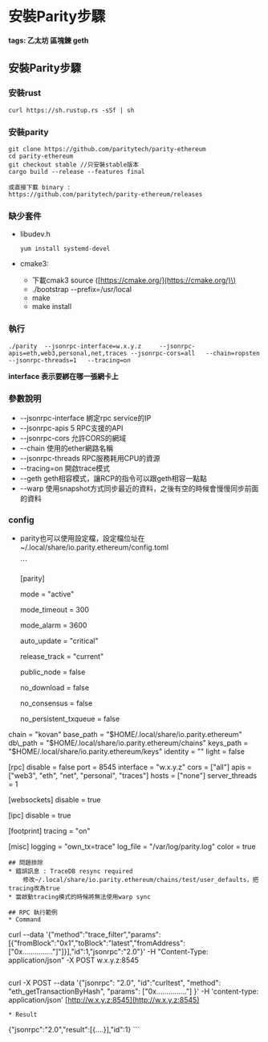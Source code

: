 # 安裝Parity步驟

**tags: 乙太坊 區塊鍊 geth**

## 安裝Parity步驟

### 安裝rust

```text
curl https://sh.rustup.rs -sSf | sh
```

### 安裝parity

```text
git clone https://github.com/paritytech/parity-ethereum
cd parity-ethereum
git checkout stable //只安裝stable版本
cargo build --release --features final

或直接下載 binary :
https://github.com/paritytech/parity-ethereum/releases
```

### 缺少套件

* libudev.h

  `yum install systemd-devel`

* cmake3:
  * 下載cmak3 source \([https://cmake.org/](https://cmake.org/)\)
  * ./bootstrap --prefix=/usr/local
  * make
  * make install

### 執行

```text
./parity  --jsonrpc-interface=w.x.y.z     --jsonrpc-apis=eth,web3,personal,net,traces --jsonrpc-cors=all   --chain=ropsten   --jsonrpc-threads=1   --tracing=on
```

**interface 表示要綁在哪一張網卡上**

### 參數說明

* --jsonrpc-interface 綁定rpc service的IP
* --jsonrpc-apis 5 RPC支援的API
* --jsonrpc-cors 允許CORS的網域
* --chain 使用的ether網路名稱
* --jsonrpc-threads RPC服務耗用CPU的資源
* --tracing=on 開啟trace模式
* --geth geth相容模式，讓RCP的指令可以跟geth相容一點點
* --warp 使用snapshot方式同步最近的資料，之後有空的時候會慢慢同步前面的資料

### config

* parity也可以使用設定檔，設定檔位址在~/.local/share/io.parity.ethereum/config.toml

  \`\`\`

  \[parity\]

  mode = "active"

  mode\_timeout = 300

  mode\_alarm = 3600

  auto\_update = "critical"

  release\_track = "current"

  public\_node = false

  no\_download = false

  no\_consensus = false

  no\_persistent\_txqueue = false

chain = "kovan" base\_path = "$HOME/.local/share/io.parity.ethereum" db\_path = "$HOME/.local/share/io.parity.ethereum/chains" keys\_path = "$HOME/.local/share/io.parity.ethereum/keys" identity = "" light = false

\[rpc\] disable = false port = 8545 interface = "w.x.y.z" cors = \["all"\] apis = \["web3", "eth", "net", "personal", "traces"\] hosts = \["none"\] server\_threads = 1

\[websockets\] disable = true

\[ipc\] disable = true

\[footprint\] tracing = "on"

\[misc\] logging = "own\_tx=trace" log\_file = "/var/log/parity.log" color = true

```text
## 問題排除
* 錯誤訊息 : TraceDB resync required
    修改~/.local/share/io.parity.ethereum/chains/test/user_defaults，把tracing改為true
* 當啟動tracing模式的時候將無法使用warp sync

## RPC 執行範例
* Command
```

curl --data '{"method":"trace\_filter","params":\[{"fromBlock":"0x1","toBlock":"latest","fromAddress":\["0x..............."\]"\]}\],"id":1,"jsonrpc":"2.0"}' -H "Content-Type: application/json" -X POST w.x.y.z:8545

```text

```

curl -X POST --data '{"jsonrpc": "2.0", "id":"curltest", "method": "eth\_getTransactionByHash", "params": \["0x..............."\] }' -H 'content-type: application/json' [http://w.x.y.z:8545](http://w.x.y.z:8545)

```text
* Result
```

{"jsonrpc":"2.0","result":\[{....}\],"id":1} \`\`\`

